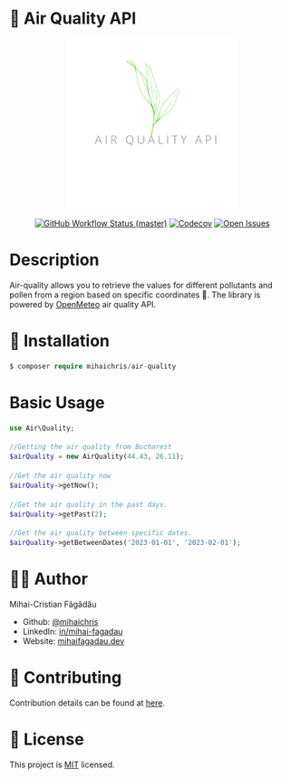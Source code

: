 # 🍃 Air Quality API

<p align="center">
    <img src="./docs/cover.png" height="300" alt="Air Quality">
    <p align="center">
        <a href="https://github.com/mihaichris/air-quality/actions"><img alt="GitHub Workflow Status (master)" src="https://github.com/mihaichris/air-quality/actions/workflows/tests.yml/badge.svg"></a>
        <a href="https://app.codecov.io/gh/mihaichris/air-quality"><img alt="Codecov" src="https://img.shields.io/codecov/c/github/mihaichris/air-quality?color=%23FC0177&label=Codecov"></a>
        <a href="https://github.com/mihaichris/air-quality/issues"><img alt="Open Issues" src="https://img.shields.io/github/issues/mihaichris/air-quality"></a>
    </p>
</p>



# Description
Air-quality allows you to retrieve the values for different pollutants and pollen from a region based on specific coordinates 🍃. The library is powered by [OpenMeteo](https://open-meteo.com/en/docs/air-quality-api) air quality API. 

# 🚀 Installation

```php
$ composer require mihaichris/air-quality
```

# Basic Usage

```php
use Air\Quality;

//Getting the air quality from Bucharest
$airQuality = new AirQuality(44.43, 26.11);

//Get the air quality now
$airQuality->getNow();

//Get the air quality in the past days.
$airQuality->getPast(2);

//Get the air quality between specific dates.
$airQuality->getBetweenDates('2023-01-01', '2023-02-01');

```

# 👨‍💻 Author
Mihai-Cristian Făgădău
 * Github: [@mihaichris](https://github.com/mihaichris)
 * LinkedIn: [in/mihai-fagadau](https://www.linkedin.com/in/mihai-fagadau/)
 * Website: [mihaifagadau.dev](mihaifagadau.dev)

# 🤝 Contributing
Contribution details can be found at [here](./CONTRIBUTING.md).

# 📝 License
This project is [MIT](https://opensource.org/licenses/MIT) licensed.
